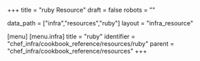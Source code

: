 +++
title = "ruby Resource"
draft = false
robots = ""

data_path = ["infra","resources","ruby"]
layout = "infra_resource"


[menu]
  [menu.infra]
    title = "ruby"
    identifier = "chef_infra/cookbook_reference/resources/ruby"
    parent = "chef_infra/cookbook_reference/resources"
+++

<!-- The contents of this page are automatically generated from the ruby.yaml file in the data directory. -->
<!-- To suggest a change, edit the https://github.com/chef/chef/blob/master/lib/chef/resource/ruby.rb file
      and submit a pull request to the https://github.com/chef/chef repository. -->
